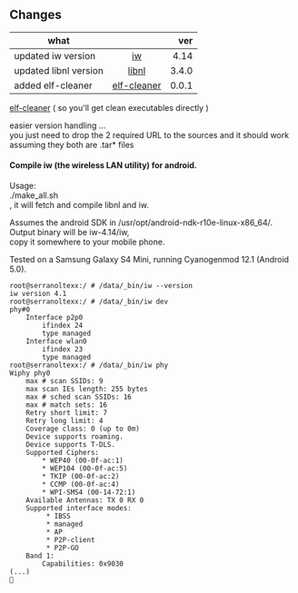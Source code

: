   
## Changes
| what      |            | ver  |
| ------------- |:-------------:| -----:|
| updated iw version     | [iw](https://git.kernel.org/pub/scm/linux/kernel/git/jberg/iw.git/) 		| 4.14  |
| updated libnl version  | [libnl](https://github.com/thom311/libnl/releases/)   			| 3.4.0 |
| added   elf-cleaner 	 | [elf-cleaner](https://github.com/cloned2k16/elf-cleaner.git "Elf Cleaner")   | 0.0.1 |



[elf-cleaner](https://github.com/cloned2k16/elf-cleaner.git "Elf Cleaner")
( so you'll get clean executables directly ) 

easier version handling ...  
you just need to drop the 2 required URL to the sources and it should work  
assuming they both are .tar* files   
  
  
  
#### Compile iw (the wireless LAN utility) for android.


Usage:  
	./make_all.sh  
	  , it will fetch and compile libnl and iw.   

 
Assumes the android SDK in /usr/opt/android-ndk-r10e-linux-x86_64/.   
Output binary will be iw-4.14/iw,   
 copy it somewhere to your mobile phone.  
   
Tested on a Samsung Galaxy S4 Mini, running Cyanogenmod 12.1 (Android 5.0).

	root@serranoltexx:/ # /data/_bin/iw --version
	iw version 4.1
	root@serranoltexx:/ # /data/_bin/iw dev
	phy#0
		Interface p2p0
			ifindex 24
			type managed
		Interface wlan0
			ifindex 23
			type managed
	root@serranoltexx:/ # /data/_bin/iw phy
	Wiphy phy0
		max # scan SSIDs: 9
		max scan IEs length: 255 bytes
		max # sched scan SSIDs: 16
		max # match sets: 16
		Retry short limit: 7
		Retry long limit: 4
		Coverage class: 0 (up to 0m)
		Device supports roaming.
		Device supports T-DLS.
		Supported Ciphers:
			* WEP40 (00-0f-ac:1)
			* WEP104 (00-0f-ac:5)
			* TKIP (00-0f-ac:2)
			* CCMP (00-0f-ac:4)
			* WPI-SMS4 (00-14-72:1)
		Available Antennas: TX 0 RX 0
		Supported interface modes:
			 * IBSS
			 * managed
			 * AP
			 * P2P-client
			 * P2P-GO
		Band 1:
			Capabilities: 0x9030
	(...)
	

